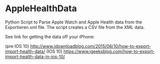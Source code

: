 # AppleHealthData
Python Script to Parse Apple Watch and Apple Health data from the Exportieren.xml file.
The script creates a CSV file from the XML data. 

See link for getting the data off your iPhone: 

  (pre IOS 10) http://www.idownloadblog.com/2015/06/10/how-to-export-import-health-data/
  (IOS 10) https://www.igeeksblog.com/how-to-export-import-health-data-in-ios-10/


